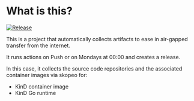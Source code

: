 # What is this?

[![Release](https://github.com/amentumservices/Collector-KinD/actions/workflows/collect.yml/badge.svg?branch=main)](https://github.com/amentumservices/Collector-KinD/actions/workflows/collect.yml)

This is a project that automatically collects artifacts to ease in air-gapped transfer from the internet.

It runs actions on Push or on Mondays at 00:00 and creates a release.

In this case, it collects the source code repositories and the associated container images via skopeo for:

- KinD container image
- KinD Go runtime
